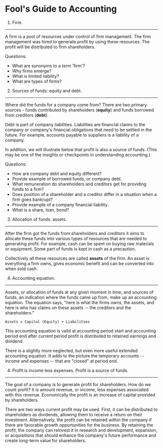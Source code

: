 # Fool's Guide to Accounting

1. Firm.

---

A firm is a pool of resources under control of firm management.
The firm management was hired to generate profit by using these resources.
The profit will be distributed to firm shareholders.

Questions:

- What are synonyms to a term 'firm'?
- Why firms emerge?
- What is limited liability?
- What are types of firms?

2. Sources of funds: equity and debt.

---

Where did the funds for a company come from? There are two primary sources -
funds contributed by shareholders (**equity**) and funds borrowed from
creditors (**debt**).

Debt is part of company liabilities. Liabilities are financial claims to
the company or company's financial obligations that need to be settled
in the future. For example, accounts payable to suppliers is a liability
of a company.

In addition, we will illustrate below that profit is also a source of funds.
(This may be one of the insights or checkpoints in understanding accounting.)

Questions:

- How are company debt and equity different?
- Provide example of borrowed funds, or company debt.
- What remuneration do shareholders and creditors get for providing funds to a firm?
- Does position of a shareholder and a creditor differ in a situation
  when a firm goes bankrupt?
- Provide example of a company financial liability.
- What is a share, loan, bond?

3. Allocation of funds: assets.

---

After the firm got the funds from shareholders and creditors
it aims to allocate these funds into various types of resources
that are needed to generating profit. For example, cash can be
spent on buying raw materials or equipment. Some part of funds
is kept in cash as a precaution.

Collectively all these resources are called **assets** of the firm.
An asset is everything a firm owns, gives economic benefit
and can be converted into when sold cash.

4. Accounting equation.

---

Assets, or allocation of funds at any given moment in time,
and sources of funds, an indication where the funds came up from,
make up an accounting equation. The equation says, "here is
what the firms owns, the assets, and here is who has claims
on these assets -- the creditors and the shareholders."

```
Assets = Capital (Equity) + Liabilities
```

This accounting equation is valid at accounting period start
and accounting period end after current period profit is
distributed to retained earnings and dividend.

There is a slightly more neglected, but even more useful
extended accounting equation. It adds to the picture the temporary
accounts -- income and expenses -- that are "closed" at period end.

4. Profit is income less expenses. Profit is a source of funds.

---

The goal of a company is to generate profit for shareholders.
How do we count profit? It is amount revenue, or income,
less expenses associated with this revenue. Economically the profit
is an increase of capital provided by shareholders.

There are two ways current profit may be used. First, it can be distributed to shareholders as dividends, allowing them to receive a return on their investment. Alternatively, the profit can be retained within the company if there are favorable growth opportunities for the business. By retaining the profit, the company can reinvest it in research and development, expansion, or acquisitions that should enhance the company's future performance and create long-term value for shareholders.
